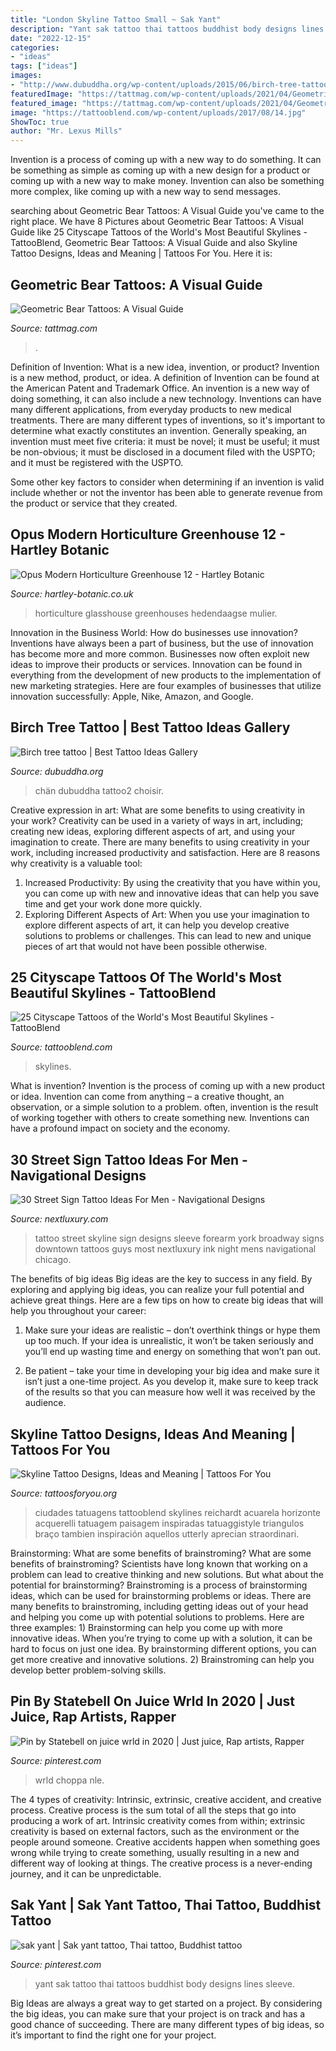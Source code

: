 ```yaml
---
title: "London Skyline Tattoo Small ~ Sak Yant"
description: "Yant sak tattoo thai tattoos buddhist body designs lines sleeve"
date: "2022-12-15"
categories:
- "ideas"
tags: ["ideas"]
images:
- "http://www.dubuddha.org/wp-content/uploads/2015/06/birch-tree-tattoo2.jpg"
featuredImage: "https://tattmag.com/wp-content/uploads/2021/04/Geometric-Bear-Tattoo-6.jpg"
featured_image: "https://tattmag.com/wp-content/uploads/2021/04/Geometric-Bear-Tattoo-6.jpg"
image: "https://tattooblend.com/wp-content/uploads/2017/08/14.jpg"
ShowToc: true
author: "Mr. Lexus Mills"
---
```



Invention is a process of coming up with a new way to do something. It can be something as simple as coming up with a new design for a product or coming up with a new way to make money. Invention can also be something more complex, like coming up with a new way to send messages.

	

		
searching about Geometric Bear Tattoos: A Visual Guide you've came to the right place. We have 8 Pictures about Geometric Bear Tattoos: A Visual Guide like 25 Cityscape Tattoos of the World&#039;s Most Beautiful Skylines - TattooBlend, Geometric Bear Tattoos: A Visual Guide and also Skyline Tattoo Designs, Ideas and Meaning | Tattoos For You. Here it is:
		
    
## Geometric Bear Tattoos: A Visual Guide

<img loading=lazy src="https://tattmag.com/wp-content/uploads/2021/04/Geometric-Bear-Tattoo-6.jpg" onerror="this.onerror=null;this.src='https://tse2.mm.bing.net/th?id=OIP.GceyFUa2U6TE9zq5zdberAHaLj&amp;pid=15.1';" alt="Geometric Bear Tattoos: A Visual Guide">

_Source: tattmag.com_

>. 

	

Definition of Invention: What is a new idea, invention, or product?
Invention is a new method, product, or idea. A definition of Invention can be found at the American Patent and Trademark Office. An invention is a new way of doing something, it can also include a new technology. Inventions can have many different applications, from everyday products to new medical treatments. 
There are many different types of inventions, so it's important to determine what exactly constitutes an invention. Generally speaking, an invention must meet five criteria: it must be novel; it must be useful; it must be non-obvious; it must be disclosed in a document filed with the USPTO; and it must be registered with the USPTO. 

Some other key factors to consider when determining if an invention is valid include whether or not the inventor has been able to generate revenue from the product or service that they created.

    
## Opus Modern Horticulture Greenhouse 12 - Hartley Botanic

<img loading=lazy src="https://hartley-botanic.co.uk/wp-content/uploads/2016/03/opus-glasshouse-5-side-1-2360x944.jpg" onerror="this.onerror=null;this.src='https://tse3.mm.bing.net/th?id=OIP.Vn9V-luUC_pqJiVLMNMI6wHaC9&amp;pid=15.1';" alt="Opus Modern Horticulture Greenhouse 12 - Hartley Botanic">

_Source: hartley-botanic.co.uk_

>horticulture glasshouse greenhouses hedendaagse mulier. 

	

Innovation in the Business World: How do businesses use innovation?
Inventions have always been a part of business, but the use of innovation has become more and more common. Businesses now often exploit new ideas to improve their products or services. Innovation can be found in everything from the development of new products to the implementation of new marketing strategies. Here are four examples of businesses that utilize innovation successfully: Apple, Nike, Amazon, and Google.

    
## Birch Tree Tattoo | Best Tattoo Ideas Gallery

<img loading=lazy src="http://www.dubuddha.org/wp-content/uploads/2015/06/birch-tree-tattoo2.jpg" onerror="this.onerror=null;this.src='https://tse1.mm.bing.net/th?id=OIP.RK0D6seznOkhp5s9OwNsfgHaJ4&amp;pid=15.1';" alt="Birch tree tattoo | Best Tattoo Ideas Gallery">

_Source: dubuddha.org_

>chän dubuddha tattoo2 choisir. 

	

Creative expression in art: What are some benefits to using creativity in your work?
Creativity can be used in a variety of ways in art, including; creating new ideas, exploring different aspects of art, and using your imagination to create. There are many benefits to using creativity in your work, including increased productivity and satisfaction. Here are 8 reasons why creativity is a valuable tool: 
1. Increased Productivity: By using the creativity that you have within you, you can come up with new and innovative ideas that can help you save time and get your work done more quickly.
2. Exploring Different Aspects of Art: When you use your imagination to explore different aspects of art, it can help you develop creative solutions to problems or challenges. This can lead to new and unique pieces of art that would not have been possible otherwise. 

    
## 25 Cityscape Tattoos Of The World&#039;s Most Beautiful Skylines - TattooBlend

<img loading=lazy src="https://tattooblend.com/wp-content/uploads/2017/08/14.jpg" onerror="this.onerror=null;this.src='https://tse2.mm.bing.net/th?id=OIP.aOhuiBNLxSfISpuyKQyBrQHaHb&amp;pid=15.1';" alt="25 Cityscape Tattoos of the World&#039;s Most Beautiful Skylines - TattooBlend">

_Source: tattooblend.com_

>skylines. 

	

What is invention?
Invention is the process of coming up with a new product or idea. Invention can come from anything – a creative thought, an observation, or a simple solution to a problem. often, invention is the result of working together with others to create something new. Inventions can have a profound impact on society and the economy.

    
## 30 Street Sign Tattoo Ideas For Men - Navigational Designs

<img loading=lazy src="http://nextluxury.com/wp-content/uploads/guys-street-sign-tattoo-design-ideas.jpg" onerror="this.onerror=null;this.src='https://tse2.mm.bing.net/th?id=OIP.otEGxB_f_BsoCjIy1_s1cAHaHa&amp;pid=15.1';" alt="30 Street Sign Tattoo Ideas For Men - Navigational Designs">

_Source: nextluxury.com_

>tattoo street skyline sign designs sleeve forearm york broadway signs downtown tattoos guys most nextluxury ink night mens navigational chicago. 

	

The benefits of big ideas
Big ideas are the key to success in any field. By exploring and applying big ideas, you can realize your full potential and achieve great things. Here are a few tips on how to create big ideas that will help you throughout your career:
1. Make sure your ideas are realistic – don’t overthink things or hype them up too much. If your idea is unrealistic, it won’t be taken seriously and you’ll end up wasting time and energy on something that won’t pan out.

2. Be patient – take your time in developing your big idea and make sure it isn’t just a one-time project. As you develop it, make sure to keep track of the results so that you can measure how well it was received by the audience.


    
## Skyline Tattoo Designs, Ideas And Meaning | Tattoos For You

<img loading=lazy src="https://www.tattoosforyou.org/wp-content/uploads/2017/09/Skyline-Tattoo-Arm.jpg" onerror="this.onerror=null;this.src='https://tse4.mm.bing.net/th?id=OIP.QZK62Kei2mUds0IrIs649AHaHc&amp;pid=15.1';" alt="Skyline Tattoo Designs, Ideas and Meaning | Tattoos For You">

_Source: tattoosforyou.org_

>ciudades tatuagens tattooblend skylines reichardt acuarela horizonte acquerelli tatuagem paisagem inspiradas tatuaggistyle triangulos braço tambien inspiración aquellos utterly aprecian straordinari. 

	

Brainstorming: What are some benefits of brainstroming?
What are some benefits of brainstroming? Scientists have long known that working on a problem can lead to creative thinking and new solutions. But what about the potential for brainstorming? Brainstroming is a process of brainstorming ideas, which can be used for brainstorming problems or ideas. There are many benefits to brainstroming, including getting ideas out of your head and helping you come up with potential solutions to problems. Here are three examples: 1) Brainstorming can help you come up with more innovative ideas. When you’re trying to come up with a solution, it can be hard to focus on just one idea. By brainstorming different options, you can get more creative and innovative solutions. 2) Brainstroming can help you develop better problem-solving skills.

    
## Pin By Statebell On Juice Wrld In 2020 | Just Juice, Rap Artists, Rapper

<img loading=lazy src="https://i.pinimg.com/736x/89/18/05/89180528307ebb62335c90b1bdaef79f.jpg" onerror="this.onerror=null;this.src='https://tse3.mm.bing.net/th?id=OIP.JdcasaiTB6AnjRdsXrUfWwHaNK&amp;pid=15.1';" alt="Pin by Statebell on juice wrld in 2020 | Just juice, Rap artists, Rapper">

_Source: pinterest.com_

>wrld choppa nle. 

	

The 4 types of creativity: Intrinsic, extrinsic, creative accident, and creative process.
Creative process is the sum total of all the steps that go into producing a work of art. Intrinsic creativity comes from within; extrinsic creativity is based on external factors, such as the environment or the people around someone. Creative accidents happen when something goes wrong while trying to create something, usually resulting in a new and different way of looking at things. The creative process is a never-ending journey, and it can be unpredictable.

    
## Sak Yant | Sak Yant Tattoo, Thai Tattoo, Buddhist Tattoo

<img loading=lazy src="https://i.pinimg.com/736x/6c/94/78/6c94784f6bc9f206a98d2f8f239db1ac--sak-yant-tattoo-tattoo-ideas.jpg" onerror="this.onerror=null;this.src='https://tse3.mm.bing.net/th?id=OIP.jpvi-1h_LsYc0XcGLGk9LQHaJ4&amp;pid=15.1';" alt="sak yant | Sak yant tattoo, Thai tattoo, Buddhist tattoo">

_Source: pinterest.com_

>yant sak tattoo thai tattoos buddhist body designs lines sleeve. 

	

Big Ideas are always a great way to get started on a project. By considering the big ideas, you can make sure that your project is on track and has a good chance of succeeding. There are many different types of big ideas, so it’s important to find the right one for your project.

